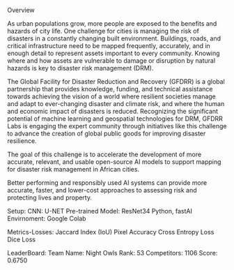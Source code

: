 Overview

As urban populations grow, more people are exposed to the benefits and hazards of city life. One challenge for cities is managing the risk of disasters in a constantly changing built environment. Buildings, roads, and critical infrastructure need to be mapped frequently, accurately, and in enough detail to represent assets important to every community. Knowing where and how assets are vulnerable to damage or disruption by natural hazards is key to disaster risk management (DRM).

The Global Facility for Disaster Reduction and Recovery (GFDRR) is a global partnership that provides knowledge, funding, and technical assistance towards achieving the vision of a world where resilient societies manage and adapt to ever-changing disaster and climate risk, and where the human and economic impact of disasters is reduced. Recognizing the significant potential of machine learning and geospatial technologies for DRM, GFDRR Labs is engaging the expert community through initiatives like this challenge to advance the creation of global public goods for improving disaster resilience.

The goal of this challenge is to accelerate the development of more accurate, relevant, and usable open-source AI models to support mapping for disaster risk management in African cities.

Better performing and responsibly used AI systems can provide more accurate, faster, and lower-cost approaches to assessing risk and protecting lives and property.

Setup:
CNN: U-NET
Pre-trained Model: ResNet34
Python, fastAI
Envirnoment: Google Colab

Metrics-Losses:
Jaccard Index (IoU)
Pixel Accuracy
Cross Entropy Loss
Dice Loss

LeaderBoard:
Team Name: Night Owls
Rank: 53
Competitors: 1106
Score: 0.6750